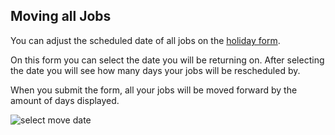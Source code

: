 ## Moving all Jobs
<!-- todo: rewrite content on this page -->
You can adjust the scheduled date of all jobs on the [holiday form](https://roundpartner.co.uk/booking/holiday).

On this form you can select the date you will be returning on.
After selecting the date you will see how many days your jobs will be rescheduled by.

When you submit the form, all your jobs will be moved forward by the amount of days displayed.

![select move date](https://github.com/roundpartner/roundpartner-documentation/raw/master/page/images/holiday-reshedule-date.png "Select move date")

